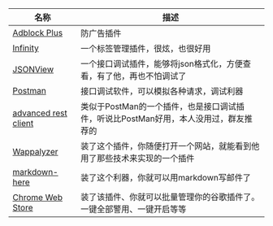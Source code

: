 |名称 | 描述|
|------------- |-------------|
|[Adblock Plus](https://adblockplus.org/)|防广告插件|
|[Infinity](http://www.infinitynewtab.com/)|一个标签管理插件，很炫，也很好用|
|[JSONView](https://chrome.google.com/webstore/detail/jsonview/chklaanhfefbnpoihckbnefhakgolnmc?utm_source=chrome-app-launcher-info-dialog)|一个接口调试插件，能够将json格式化，方便查看，有了他，再也不怕调试了|
|[Postman](https://chrome.google.com/webstore/detail/postman/fhbjgbiflinjbdggehcddcbncdddomop?utm_source=chrome-app-launcher-info-dialog)|接口调试软件，可以模拟各种请求，调试利器|
|[advanced rest client](https://chrome.google.com/webstore/detail/advanced-rest-client/hgmloofddffdnphfgcellkdfbfbjeloo?utm_source=chrome-app-launcher-info-dialog)|类似于PostMan的一个插件，也是接口调试插件，听说比PostMan好用，本人没用过，群友推荐的|
|[Wappalyzer](https://chrome.google.com/webstore/detail/wappalyzer/gppongmhjkpfnbhagpmjfkannfbllamg?utm_source=chrome-app-launcher-info-dialog)|装了这个插件，你随便打开一个网站，就能看到他用了那些技术来实现的一个插件|
|[markdown-here](https://chrome.google.com/webstore/detail/markdown-here/elifhakcjgalahccnjkneoccemfahfoa)|装了这个利器，你就可以用markdown写邮件了|
|[Chrome Web Store](https://chrome.google.com/webstore/detail/markdown-here/elifhakcjgalahccnjkneoccemfahfoa)|装了该插件、你就可以批量管理你的谷歌插件了。一键全部警用、一键开启等等|


